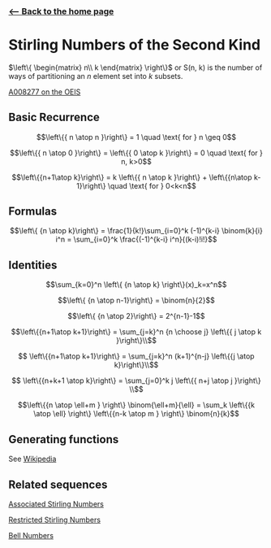 <!-- title: Stirling Numbers -->

### [<-- Back to the home page](index.md)

# Stirling Numbers of the Second Kind

$\left\{
\begin{matrix}
    n\\
    k
\end{matrix}
\right\}$ 
or S(n, k) 
is the number of ways of partitioning an $n$ element set into $k$ subsets.

[A008277 on the OEIS](https://oeis.org/A008277)

## Basic Recurrence
$$\left\{{ n \atop n }\right\} = 1 \quad  \text{ for } n \geq 0$$

$$\left\{{ n \atop 0 }\right\} = \left\{{ 0 \atop k }\right\} = 0 \quad \text{ for } n, k>0$$

$$\left\{{n+1\atop k}\right\} = k \left\{{ n \atop k }\right\} + \left\{{n\atop k-1}\right\}
\quad \text{ for } 0<k<n$$
## Formulas

$$\left\{ {n \atop k}\right\} = \frac{1}{k!}\sum_{i=0}^k (-1)^{k-i} \binom{k}{i} i^n = \sum_{i=0}^k \frac{(-1)^{k-i} i^n}{(k-i)!i!}$$


## Identities

$$\sum_{k=0}^n \left\{ {n \atop k} \right\}(x)_k=x^n$$

$$\left\{ {n \atop n-1}\right\} = \binom{n}{2}$$

$$\left\{ {n \atop 2}\right\} = 2^{n-1}-1$$


$$\left\{{n+1\atop k+1}\right\} = \sum_{j=k}^n {n \choose j} \left\{{ j \atop k }\right\}\\$$

$$
\left\{{n+1\atop k+1}\right\} = \sum_{j=k}^n (k+1)^{n-j} \left\{{j \atop k}\right\}\\$$

$$
\left\{{n+k+1 \atop k}\right\} = \sum_{j=0}^k j \left\{{ n+j \atop j }\right\} \\$$

$$\left\{{n \atop \ell+m } \right\} \binom{\ell+m}{\ell} = \sum_k \left\{{k \atop \ell} \right\} \left\{{n-k \atop m } \right\} \binom{n}{k}$$

## Generating functions

See [Wikipedia](https://en.wikipedia.org/wiki/Stirling_numbers_of_the_second_kind)

## Related sequences

[Associated Stirling Numbers](associatedStirling.md)

[Restricted Stirling Numbers](restrictedStirling.md)

[Bell Numbers](bellNumbers.md)
